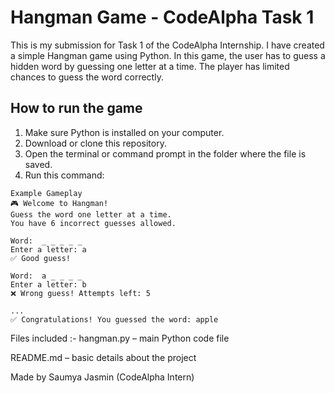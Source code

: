 # Hangman Game - CodeAlpha Task 1

This is my submission for Task 1 of the CodeAlpha Internship. I have created a simple Hangman game using Python. In this game, the user has to guess a hidden word by guessing one letter at a time. The player has limited chances to guess the word correctly.

## How to run the game

1. Make sure Python is installed on your computer.
2. Download or clone this repository.
3. Open the terminal or command prompt in the folder where the file is saved.
4. Run this command:

~~~
Example Gameplay 
🎮 Welcome to Hangman!
Guess the word one letter at a time.
You have 6 incorrect guesses allowed.

Word:  _ _ _ _ _
Enter a letter: a
✅ Good guess!

Word:  a _ _ _ _
Enter a letter: b
❌ Wrong guess! Attempts left: 5

...
✅ Congratulations! You guessed the word: apple
~~~

Files included :-
hangman.py – main Python code file

README.md – basic details about the project


Made by
Saumya Jasmin
(CodeAlpha Intern)
